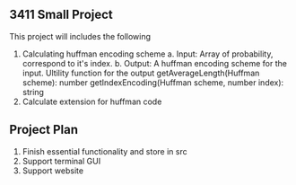 ## 3411 Small Project
This project will includes the following
1. Calculating huffman encoding scheme
    a. Input: Array of probability, correspond to it's index.
    b. Output: A huffman encoding scheme for the input.
    Ultility function for the output
        getAverageLength(Huffman scheme): number
        getIndexEncoding(Huffman scheme, number index): string
2. Calculate extension for huffman code

## Project Plan
1. Finish essential functionality and store in src
2. Support terminal GUI
3. Support website

